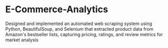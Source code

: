 # E-Commerce-Analytics
Designed and implemented an automated web scraping system using Python, BeautifulSoup, and Selenium that extracted product data from Amazon's bestseller lists, capturing pricing, ratings, and review metrics for market analysis
